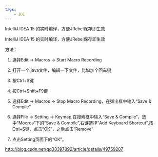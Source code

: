 ```yaml
---
tags:
    - IDE
---
```


IntelliJ IDEA 15 的实时编译，方便JRebel保存即生效

IntelliJ IDEA 15 的实时编译，方便JRebel保存即生效



方法：

1. 选择Edit -> Macros -> Start Macro Recording

1. 打开一个.java文件，编辑一下文件，比如加个回车键

1. 按Ctrl+S键

1. 按Ctrl+Shift+F9键

1. 选择Edit -> Macros -> Stop Macro Recording，在弹出框中输入“Save & Compile”

1. 选择File -> Setting -> Keymap,在搜索框中输入“Save & Compile”，选中“Mocros”下的“Save & Compile”,右键选择“Add Keyboard Shortcut”,按Ctrl+S键，点击“OK”，之后点击“Remove”

1. 点击Setting页面下的“OK”。



http://blog.csdn.net/qq38397892/article/details/49759207

